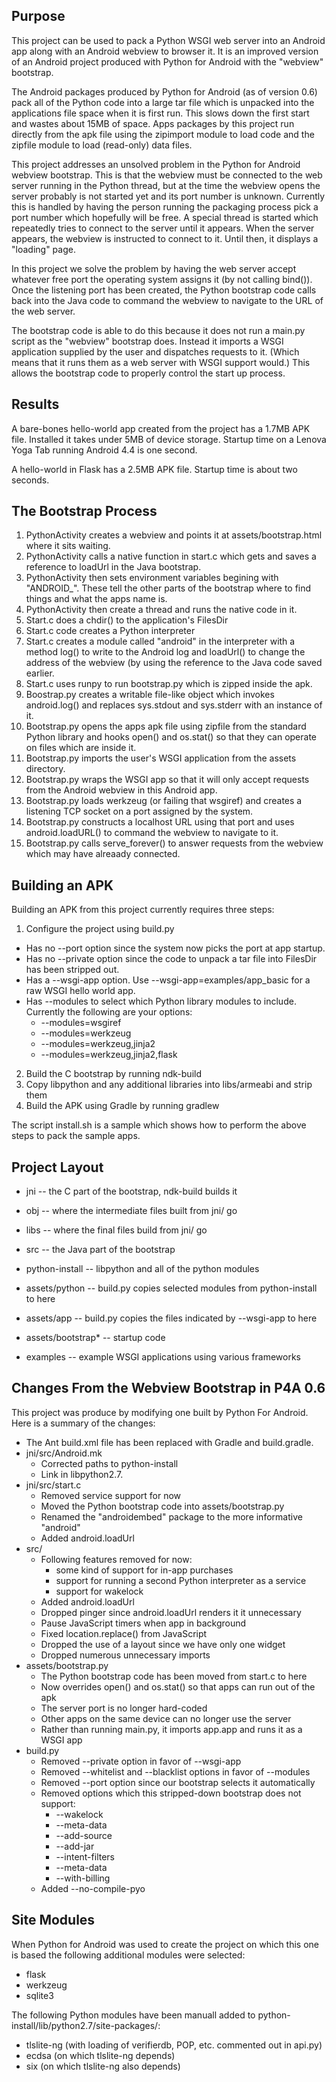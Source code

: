 ## Purpose

This project can be used to pack a Python WSGI web server into an Android app along
with an Android webview to browser it. It is an improved version of an Android
project produced with Python for Android with the "webview" bootstrap.

The Android packages produced by Python for Android (as of version 0.6) pack all
of the Python code into a large tar file which is unpacked into the applications
file space when it is first run. This slows down the first start and wastes about
15MB of space. Apps packages by this project run directly from the apk file using
the zipimport module to load code and the zipfile module to load (read-only) data
files.

This project addresses an unsolved problem in the Python for Android webview
bootstrap. This is that the webview must be connected to the web server running
in the Python thread, but at the time the webview opens the server probably is
not started yet and its port number is unknown. Currently this is handled by
having the person running the packaging process pick a port number which hopefully
will be free. A special thread is started which repeatedly tries to connect to the
server until it appears. When the server appears, the webview is instructed to
connect to it. Until then, it displays a "loading" page.

In this project we solve the problem by having the web server accept whatever
free port the operating system assigns it (by not calling bind()). Once the
listening port has been created, the Python bootstrap code calls back into the
Java code to command the webview to navigate to the URL of the web server.

The bootstrap code is able to do this because it does not run a main.py script
as the "webview" bootstrap does. Instead it imports a WSGI application supplied
by the user and dispatches requests to it. (Which means that it runs them
as a web server with WSGI support would.) This allows the bootstrap code to
properly control the start up process.

## Results

A bare-bones hello-world app created from the project has a 1.7MB APK file.
Installed it takes under 5MB of device storage. Startup time on a Lenova
Yoga Tab running Android 4.4 is one second.

A hello-world in Flask has a 2.5MB APK file. Startup time is about two seconds.

## The Bootstrap Process

1. PythonActivity creates a webview and points it at assets/bootstrap.html
   where it sits waiting.
2. PythonActivity calls a native function in start.c which gets and saves
   a reference to loadUrl in the Java bootstrap.
3. PythonActivity then sets environment variables begining with "ANDROID\_".
   These tell the other parts of the bootstrap where to find things and what
   the apps name is.
4. PythonActivity then create a thread and runs the native code in it.
5. Start.c does a chdir() to the application's FilesDir
6. Start.c code creates a Python interpreter
7. Start.c creates a module called "android" in the interpreter with
   a method log() to write to the Android log and loadUrl() to change
   the address of the webview (by using the reference to the Java code saved
   earlier.
8. Start.c uses runpy to run bootstrap.py which is zipped inside
   the apk.
9. Boostrap.py creates a writable file-like object which invokes android.log()
   and replaces sys.stdout and sys.stderr with an instance of it.
10. Bootstrap.py opens the apps apk file using zipfile from the standard
   Python library and hooks open() and os.stat() so that they can operate
   on files which are inside it.
10. Bootstrap.py imports the user's WSGI application from the assets directory.
11. Bootstrap.py wraps the WSGI app so that it will only accept requests from
   the Android webview in this Android app.
12. Bootstrap.py loads werkzeug (or failing that wsgiref) and creates a listening
   TCP socket on a port assigned by the system.
13. Bootstrap.py constructs a localhost URL using that port and uses
   android.loadURL() to command the webview to navigate to it.
14. Bootstrap.py calls serve\_forever() to answer requests from the webview
  which may have alreaady connected.

## Building an APK

Building an APK from this project currently requires three steps:

1. Configure the project using build.py
 * Has no --port option since the system now picks the port at app startup.
 * Has no --private option since the code to unpack a tar file into
   FilesDir has been stripped out.
 * Has a --wsgi-app option. Use --wsgi-app=examples/app\_basic for
   a raw WSGI hello world app.
 * Has --modules to select which Python library modules to include.
   Currently the following are your options:
   * --modules=wsgiref
   * --modules=werkzeug
   * --modules=werkzeug,jinja2
   * --modules=werkzeug,jinja2,flask
2. Build the C bootstrap by running ndk-build
3. Copy libpython and any additional libraries into libs/armeabi and strip them
4. Build the APK using Gradle by running gradlew

The script install.sh is a sample which shows how to perform the above steps
to pack the sample apps.

## Project Layout

* jni -- the C part of the bootstrap, ndk-build builds it
 * obj -- where the intermediate files built from jni/ go
 * libs -- where the final files build from jni/ go

* src -- the Java part of the bootstrap

* python-install -- libpython and all of the python modules

* assets/python -- build.py copies selected modules from python-install to here

* assets/app -- build.py copies the files indicated by --wsgi-app to here

* assets/bootstrap\* -- startup code

* examples -- example WSGI applications using various frameworks

## Changes From the Webview Bootstrap in P4A 0.6

This project was produce by modifying one built by Python For Android.
Here is a summary of the changes:

* The Ant build.xml file has been replaced with Gradle and build.gradle.
* jni/src/Android.mk
  * Corrected paths to python-install
  * Link in libpython2.7.
* jni/src/start.c
  * Removed service support for now
  * Moved the Python bootstrap code into assets/bootstrap.py
  * Renamed the "androidembed" package to the more informative "android"
  * Added android.loadUrl
* src/
  * Following features removed for now:
    * some kind of support for in-app purchases
    * support for running a second Python interpreter as a service
    * support for wakelock
  * Added android.loadUrl
  * Dropped pinger since android.loadUrl renders it it unnecessary
  * Pause JavaScript timers when app in background
  * Fixed location.replace() from JavaScript
  * Dropped the use of a layout since we have only one widget
  * Dropped numerous unnecessary imports
* assets/bootstrap.py
  * The Python bootstrap code has been moved from start.c to here
  * Now overrides open() and os.stat() so that apps can run out of the apk
  * The server port is no longer hard-coded
  * Other apps on the same device can no longer use the server
  * Rather than running main.py, it imports app.app and runs it as a WSGI app
* build.py
  * Removed --private option in favor of --wsgi-app
  * Removed --whitelist and --blacklist options in favor of --modules
  * Removed --port option since our bootstrap selects it automatically
  * Removed options which this stripped-down bootstrap does not support:
    * --wakelock
    * --meta-data
    * --add-source
    * --add-jar
    * --intent-filters
    * --meta-data
    * --with-billing
  * Added --no-compile-pyo

## Site Modules

When Python for Android was used to create the project on which this one is based
the following additional modules were selected:

* flask
* werkzeug
* sqlite3

The following Python modules have been manuall added
to python-install/lib/python2.7/site-packages/:

* tlslite-ng (with loading of verifierdb, POP, etc. commented out in api.py)
* ecdsa (on which tlslite-ng depends)
* six (on which tlslite-ng also depends)

